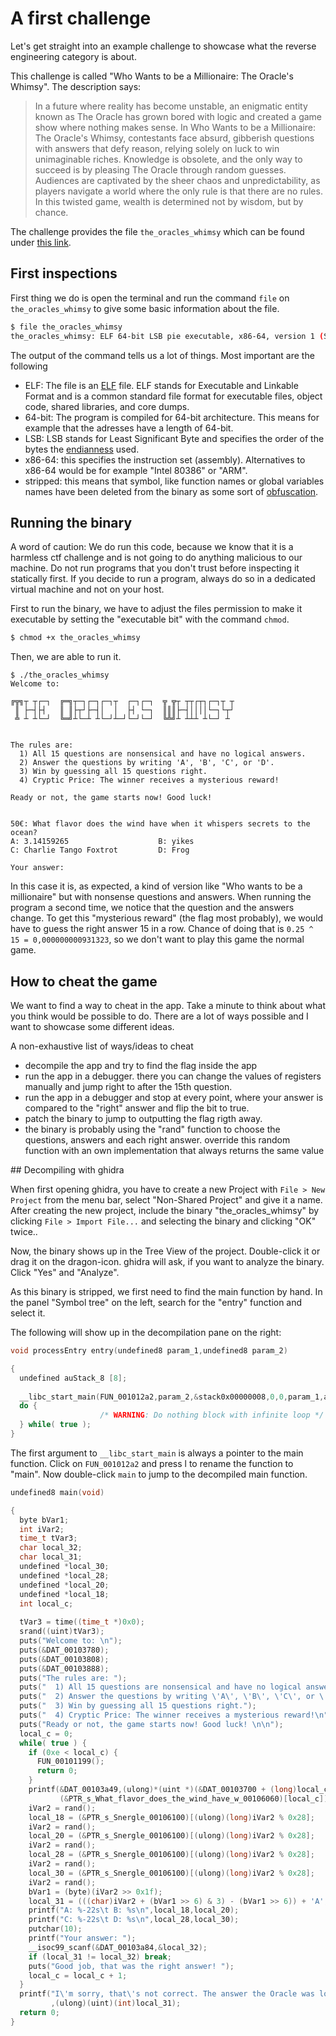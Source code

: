 # A first challenge

Let's get straight into an example challenge to showcase what the reverse engineering category is about.

This challenge is called "Who Wants to be a Millionaire: The Oracle's Whimsy".
The description says:
> In a future where reality has become unstable, an enigmatic entity known as The Oracle has grown bored with logic and created a game show where nothing makes sense. In Who Wants to be a Millionaire: The Oracle's Whimsy, contestants face absurd, gibberish questions with answers that defy reason, relying solely on luck to win unimaginable riches. Knowledge is obsolete, and the only way to succeed is by pleasing The Oracle through random guesses. Audiences are captivated by the sheer chaos and unpredictability, as players navigate a world where the only rule is that there are no rules. In this twisted game, wealth is determined not by wisdom, but by chance.

The challenge provides the file `the_oracles_whimsy` which can be found under [this link](TODO).

## First inspections

First thing we do is open the terminal and run the command `file` on `the_oracles_whimsy` to give some basic information about the file.

```bash
$ file the_oracles_whimsy
the_oracles_whimsy: ELF 64-bit LSB pie executable, x86-64, version 1 (SYSV), dynamically linked, interpreter /lib64/ld-linux-x86-64.so.2, BuildID[sha1]=d294f6db011abd6cd31fc185c5566d7dd6f1c840, for GNU/Linux 3.2.0, not stripped
```

The output of the command tells us a lot of things. Most important are the following
- ELF: The file is an [ELF](https://en.wikipedia.org/wiki/Executable_and_Linkable_Format) file. ELF stands for Executable and Linkable Format and is a common standard file format for executable files, object code, shared libraries, and core dumps.
- 64-bit: The program is compiled for 64-bit architecture. This means for example that the adresses have a length of 64-bit.
- LSB: LSB stands for Least Significant Byte and specifies the order of the bytes the [endianness](https://en.wikipedia.org/wiki/Endianness) used.
- x86-64: this specifies the instruction set (assembly). Alternatives to x86-64 would be for example "Intel 80386" or "ARM".
- stripped: this means that symbol, like function names or global variables names have been deleted from the binary as some sort of [obfuscation](https://en.wikipedia.org/wiki/Obfuscation_(software)).

## Running the binary

A word of caution: We do run this code, because we know that it is a harmless ctf challenge and is not going to do anything malicious to our machine. Do not run programs that you don't trust before inspecting it statically first. If you decide to run a program, always do so in a dedicated virtual machine and not on your host.

First to run the binary, we have to adjust the files permission to make it executable by setting the "executable bit" with the command `chmod`.

```bash
$ chmod +x the_oracles_whimsy
```

Then, we are able to run it.

```
$ ./the_oracles_whimsy
Welcome to: 

╔╦╗┬ ┬┌─┐  ╔═╗┬─┐┌─┐┌─┐┬  ┌─┐┌─┐  ╦ ╦┬ ┬┬┌┬┐┌─┐┬ ┬
 ║ ├─┤├┤   ║ ║├┬┘├─┤│  │  ├┤ └─┐  ║║║├─┤││││└─┐└┬┘
 ╩ ┴ ┴└─┘  ╚═╝┴└─┴ ┴└─┘┴─┘└─┘└─┘  ╚╩╝┴ ┴┴┴ ┴└─┘ ┴ 


The rules are: 
  1) All 15 questions are nonsensical and have no logical answers.
  2) Answer the questions by writing 'A', 'B', 'C', or 'D'.
  3) Win by guessing all 15 questions right.
  4) Cryptic Price: The winner receives a mysterious reward!

Ready or not, the game starts now! Good luck! 


50€: What flavor does the wind have when it whispers secrets to the ocean?
A: 3.14159265                    B: yikes
C: Charlie Tango Foxtrot         D: Frog

Your answer: 

```

In this case it is, as expected, a kind of version like "Who wants to be a millionaire" but with nonsense questions and answers. When running the program a second time, we notice that the question and the answers change.
To get this "mysterious reward" (the flag most probably), we would have to guess the right answer 15 in a row. Chance of doing that is `0.25 ^ 15 = 0,000000000931323`, so we don't want to play this game the normal game.

## How to cheat the game
 
We want to find a way to cheat in the app. Take a minute to think about what you think would be possible to do. There are a lot of ways possible and I want to showcase some different ideas.

A non-exhaustive list of ways/ideas to cheat

- decompile the app and try to find the flag inside the app
- run the app in a debugger. there you can change the values of registers manually and jump right to after the 15th question.
- run the app in a debugger and stop at every point, where your answer is compared to the "right" answer and flip the bit to true.
- patch the binary to jump to outputting the flag rigth away.
- the binary is probably using the "rand" function to choose the questions, answers and each right answer. override this random function with an own implementation that always returns the same value


## Decompiling with ghidra

When first opening ghidra, you have to create a new Project with `File > New Project` from the menu bar, select "Non-Shared Project" and give it a name.
After creating the new project, include the binary "the_oracles_whimsy" by clicking `File > Import File...` and selecting the binary and clicking "OK" twice..

Now, the binary shows up in the Tree View of the project. Double-click it or drag it on the dragon-icon.
ghidra will ask, if you want to analyze the binary. Click "Yes" and "Analyze".

As this binary is stripped, we first need to find the main function by hand. In the panel "Symbol tree" on the left, search for the "entry" function and select it.

The following will show up in the decompilation pane on the right:

```c
void processEntry entry(undefined8 param_1,undefined8 param_2)

{
  undefined auStack_8 [8];
  
  __libc_start_main(FUN_001012a2,param_2,&stack0x00000008,0,0,param_1,auStack_8);
  do {
                    /* WARNING: Do nothing block with infinite loop */
  } while( true );
}
```

The first argument to `__libc_start_main` is always a pointer to the main function. Click on `FUN_001012a2` and press l to rename the function to "main". Now double-click `main` to jump to the decompiled main function.

```c
undefined8 main(void)

{
  byte bVar1;
  int iVar2;
  time_t tVar3;
  char local_32;
  char local_31;
  undefined *local_30;
  undefined *local_28;
  undefined *local_20;
  undefined *local_18;
  int local_c;
  
  tVar3 = time((time_t *)0x0);
  srand((uint)tVar3);
  puts("Welcome to: \n");
  puts(&DAT_00103780);
  puts(&DAT_00103808);
  puts(&DAT_00103888);
  puts("The rules are: ");
  puts("  1) All 15 questions are nonsensical and have no logical answers.");
  puts("  2) Answer the questions by writing \'A\', \'B\', \'C\', or \'D\'.");
  puts("  3) Win by guessing all 15 questions right.");
  puts("  4) Cryptic Price: The winner receives a mysterious reward!\n");
  puts("Ready or not, the game starts now! Good luck! \n\n");
  local_c = 0;
  while( true ) {
    if (0xe < local_c) {
      FUN_00101199();
      return 0;
    }
    printf(&DAT_00103a49,(ulong)*(uint *)(&DAT_00103700 + (long)local_c * 4),
           (&PTR_s_What_flavor_does_the_wind_have_w_00106060)[local_c]);
    iVar2 = rand();
    local_18 = (&PTR_s_Snergle_00106100)[(ulong)(long)iVar2 % 0x28];
    iVar2 = rand();
    local_20 = (&PTR_s_Snergle_00106100)[(ulong)(long)iVar2 % 0x28];
    iVar2 = rand();
    local_28 = (&PTR_s_Snergle_00106100)[(ulong)(long)iVar2 % 0x28];
    iVar2 = rand();
    local_30 = (&PTR_s_Snergle_00106100)[(ulong)(long)iVar2 % 0x28];
    iVar2 = rand();
    bVar1 = (byte)(iVar2 >> 0x1f);
    local_31 = (((char)iVar2 + (bVar1 >> 6) & 3) - (bVar1 >> 6)) + 'A';
    printf("A: %-22s\t B: %s\n",local_18,local_20);
    printf("C: %-22s\t D: %s\n",local_28,local_30);
    putchar(10);
    printf("Your answer: ");
    __isoc99_scanf(&DAT_00103a84,&local_32);
    if (local_31 != local_32) break;
    puts("Good job, that was the right answer! ");
    local_c = local_c + 1;
  }
  printf("I\'m sorry, that\'s not correct. The answer the Oracle was looking for is \'%c\'. You lose !\n"
         ,(ulong)(uint)(int)local_31);
  return 0;
}
```